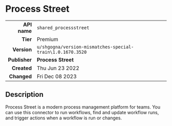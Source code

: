 # Process Street
| | |
|-:|-|
|**API name**|`shared_processstreet`|
|**Tier**|Premium|
|**Version**|`u/shgogna/version-mismatches-special-train\1.0.1670.3520`|
|**Publisher**|**Process Street**|
|**Created**|Thu Jun 23 2022|
|**Changed**|Fri Dec 08 2023|

## Description
Process Street is a modern process management platform for teams. You can use this connector to run workflows, find and update workflow runs, and trigger actions when a workflow is run or changes.
